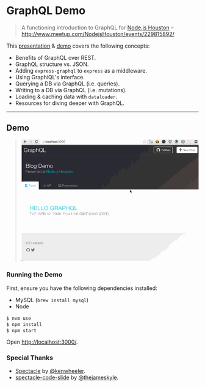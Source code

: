 # GraphQL Demo

> A functioning introduction to GraphQL for [Node.js Houston][0]
> – <http://www.meetup.com/NodejsHouston/events/229815892/>

This [presentation][1] & [demo](#demo) covers the following concepts:

- Benefits of GraphQL over REST.
- GraphQL structure vs. JSON.
- Adding `express-graphql` to `express` as a middleware.
- Using GraphiQL's interface.
- Querying a DB via GraphQL (i.e. queries).
- Writing to a DB via GraphQL (i.e. mutations).
- Loading & caching data with `dataloader`.
- Resources for diving deeper with GraphQL.

- - -

## Demo

> ![Demo](graphql-demo.gif)

### Running the Demo

First, ensure you have the following dependencies installed:

- MySQL (`brew install mysql`)
- Node

```shell
$ nvm use
$ npm install
$ npm start
```

Open <http://localhost:3000/>.

### Special Thanks

- [Spectacle](https://github.com/FormidableLabs/spectacle)
  by
  [@kenwheeler](https://github.com/kenwheeler).
- [spectacle-code-slide](https://github.com/thejameskyle/spectacle-code-slide)
  by
  [@thejameskyle](https://github.com/thejameskyle).


[0]: http://www.meetup.com/NodejsHouston/
[1]: presentation.pdf
